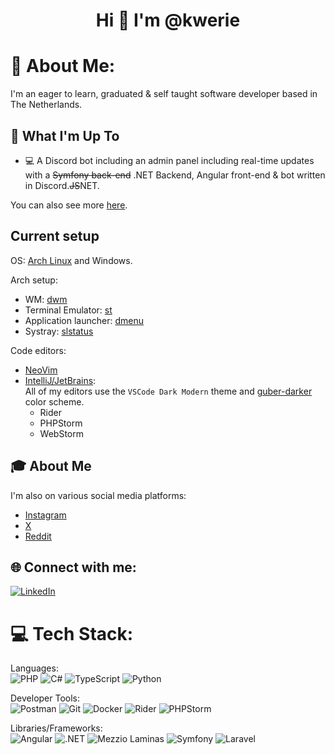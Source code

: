 <h1 align="center">Hi 👋 I'm @kwerie</h1>

# 💫 About Me:
I'm an eager to learn, graduated & self taught software developer based in The Netherlands.

## 🚀 What I'm Up To

- 💻 A Discord bot including an admin panel including real-time updates with a ~~Symfony back-end~~ .NET Backend, Angular front-end & bot written in Discord.~~JS~~NET.

You can also see more [here](https://kwerie.dev/).

## Current setup
OS: [Arch Linux](https://archlinux.org/) and Windows.

Arch setup:
  - WM: [dwm](https://github.com/kwerie/dwm-setup)
  - Terminal Emulator: [st](https://github.com/kwerie/st-setup)
  - Application launcher: [dmenu](https://github.com/kwerie/dmenu-setup)
  - Systray: [slstatus](https://https://github.com/kwerie/slstatus-setup)

Code editors: 
  - [NeoVim](https://neovim.io/)
  - [IntelliJ/JetBrains](https://www.jetbrains.com/): \
    All of my editors use the `VSCode Dark Modern` theme and [guber-darker](https://github.com/kwerie/gruber-darker-phpstorm) color scheme.
    - Rider
    - PHPStorm
    - WebStorm

## 🎓 About Me

I'm also on various social media platforms:

- [Instagram](https://instagram.com/kwerieonig)
- [X](https://www.x.com/kwerieonx)
- [Reddit](https://www.reddit.com/u/kwerie)


## 🌐 Connect with me:
[![LinkedIn](https://img.shields.io/badge/LinkedIn-%230077B5.svg?logo=linkedin&logoColor=white)](https://www.linkedin.com/in/ricohermsen/)

# 💻 Tech Stack:
Languages: \
![PHP](https://img.shields.io/badge/PHP-yes?style=for-the-badge&logo=php&logoColor=white&logoSize=auto&labelColor=%23777BB4&color=%23777BB4)
![C#](https://img.shields.io/badge/C%23-yes?style=for-the-badge&logo=csharp&logoSize=auto&labelColor=%23512BD4&color=%23512BD4) 
![TypeScript](https://img.shields.io/badge/TypeScript-yes?style=for-the-badge&logo=typescript&logoColor=white&logoSize=auto&labelColor=%233178C6&color=%233178C6) 
![Python](https://img.shields.io/badge/python-%233776AB.svg?style=for-the-badge&logo=python&logoColor=white)

Developer Tools: \
![Postman](https://img.shields.io/badge/Postman-FF6C37?style=for-the-badge&logo=postman&logoColor=white) 
![Git](https://img.shields.io/badge/git-%23F05033.svg?style=for-the-badge&logo=git&logoColor=white)
![Docker](https://img.shields.io/badge/docker-%230db7ed.svg?style=for-the-badge&logo=docker&logoColor=white) 
![Rider](https://img.shields.io/badge/Rider-yes?style=for-the-badge&logo=rider&logoColor=white&logoSize=auto&labelColor=%23000000&color=%23000000)
![PHPStorm](https://img.shields.io/badge/PHPStorm-yes?style=for-the-badge&logo=phpstorm&logoColor=white&logoSize=auto&labelColor=%23000000&color=%23000000)

Libraries/Frameworks: \
![Angular](https://img.shields.io/badge/Angular-yes?style=for-the-badge&logo=angular&logoColor=white&logoSize=auto&labelColor=%230F0F11&color=%230F0F11)
![.NET](https://img.shields.io/badge/.NET-yes?style=for-the-badge&logo=dotnet&logoColor=white&logoSize=auto&labelColor=%23512BD4&color=%23512BD4)
![Mezzio Laminas](https://img.shields.io/badge/Mezzio-Laminas-yes?style=for-the-badge&logoColor=white&logoSize=auto&labelColor=%23000000&color=%23000000)
![Symfony](https://img.shields.io/badge/Symfony-yes?style=for-the-badge&logo=symfony&logoColor=white&logoSize=auto&labelColor=%23000000&color=%23000000)
![Laravel](https://img.shields.io/badge/Laravel-bleh?style=for-the-badge&logo=laravel&logoColor=white&logoSize=auto&labelColor=%23FF2D20&color=%23FF2D20)
